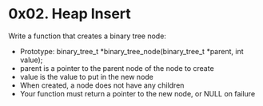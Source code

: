 # 0x02. Heap Insert

Write a function that creates a binary tree node:

- Prototype: binary_tree_t *binary_tree_node(binary_tree_t *parent, int value);
- parent is a pointer to the parent node of the node to create
- value is the value to put in the new node
- When created, a node does not have any children
- Your function must return a pointer to the new node, or NULL on failure
